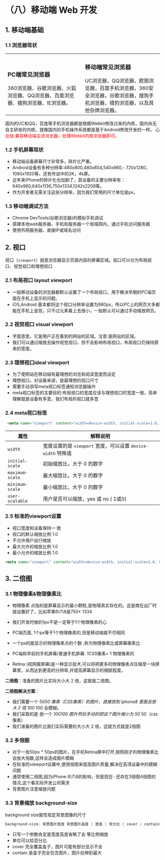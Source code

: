 # （八）移动端 Web 开发

## 1. 移动端基础

### 1.1 浏览器现状

 <table style="margin-left: auto; margin-right: auto;">
        <tr >
            <td style="width:50%">
<h3>PC端常见浏览器</h3>
360浏览器、谷歌浏览器、火狐浏览器、QQ浏览器、百度浏览器、搜狗浏览器、IE浏览器。
            </td>
            <td style="width:50%">
<h3>移动端常见浏览器</h3>
UC浏览器，QQ浏览器，欧朋浏览器，百度手机浏览器，360安全浏览器，谷歌浏览器，搜狗手机浏览器，猎豹浏览器，以及其他杂牌浏览器。
            </td>
        </tr>
</table>

国内的UC和QQ，百度等手机浏览器都是根据Webkit修改过来的内核，国内尚无自主研发的内核，就像国内的手机操作系统都是基于Android修改开发的一样。
心
<font color=red>总结:兼容移动端主流浏览器，处理Webkit内核浏览器即可。</font>

### 1.2 手机屏幕现状

- 移动端设备屏幕尺寸非常多，碎片化严重。
- Android设备有多种分辨率∶480x800,480x854,540x960,- 720x1280，1080x1920等，还有传说中的2K，4k屏。
- 近年来iPhone的碎片化也加剧了，其设备的主要分辨率有：640x960,640x1136,750x1334,1242x2208等。
- 作为开发者无需关注这些分辨率，因为我们常用的尺寸单位是px。

### 1.3 移动端调试方法

- Chrome DevTools(谷歌浏览器)的模拟手机调试
- 搭建本地web服务器，手机和服务器一个局域网内，通过手机访问服务器
- 使用外网服务器，直接IP或域名访问

## 2. 视口

视口（`viewport`）就是浏览器显示页面内容的屏幕区域。视口可以分为布局视口、视觉视口和理想视口

### 2.1 布局视口 layout viewport

- 一般移动设备的浏览器都默认设置了一个布局视口，用于解决早期的PC端页面在手机上显示的问题。
- iOS,Android 基本都将这个视口分辨率设置为980px，所以PC上的网页大多都能在手机上呈现，只不过元素看上去很小，一般默认可以通过手动缩放网页。

### 2.2 视觉视口 visual viewport

- 字面意思，它是用户正在看到的网站的区域。注意∶是网站的区域。
- 我们可以通过缩放去操作视觉视口，但不会影响布局视口，布局视口仍保持原来的宽度。

### 2.3 理想视口ideal viewport

- 为了使网站在移动端有最理想的浏览和阅读宽度而设定
- 理想视口，对设备来讲，是最理想的视口尺寸
- 需要手动添写meta视口标签通知浏览器操作
- meta视口标签的主要目的:布局视口的宽度应该与理想视口的宽度一致，简单理解就是设备有多宽，我们布局的视口就多宽

### 2.4 meta视口标签

```html
 <meta name="viewport" content="width=device-width, initial-scale=1.0, maximum-scale=1.0,minimum-scale=1.0, user-scalable=no">
```
|属性|解释说明|
|-|-|
`width`|宽度设置的是 `viewport` 宽度，可以设置 `device-width` 特殊值|
|`initial-scale`|初始缩放比，大于 0 的数字|
|`maximum-scale`|最大缩放比，大于 0 的数字|
|`minimum-scale`|最小缩放比，大于 0 的数字|
|`user-scalable`|用户是否可以缩放，yes 或 no ( 1或0)|

### 2.5 标准的viewport设置

- 视口宽度和设备保持一 致
- 视口的默认缩放比例 1.0
- 不允许用户自行缩放
- 最大允许的缩放比例 1.0
- 最小允许的缩放比例 1.0

```html
<meta name="viewport" content="width=device-width, initial-scale=1.0, maximum-scale=1.0,minimum-scale=1.0, user-scalable=no">
```

## 3. 二倍图

### 3.1 物理像素&物理像素比

- 物理像素 点指的是屏幕显示的最小颗粒,是物理真实存在的。这是商在出厂时就设置好了，比如苹果6\7\8是750* 1334
- 我们开发时候的1px不是一定等于1个物理像素的心
- PC端页面, 1个px等于1个物理像素的,但是移动端就不尽相同
- 一个px的能显示的物理像素点的个数 ,称为物理像素比或屏幕像素比

- PC端和早前的手机屏幕/普通手机屏幕: 1CSS像素= 1 物理像素的
- Retina (视网膜屏幕)是一种显示技术,可以将把更多的物理像素点压缩至一块屏幕里，从而达到更高的分辨率,并提高屏幕显示的细腻程度。

**二倍图**：准备的图片比实际大小大 2 倍，这就是二倍图。

**二倍图解决方案**：
- 我们需要一个 50*50 像素（CSS像素）的图片，直接放到 iphone8 里面会放大 2 倍 100* 100 会模糊。
- 我们采取的是 放一个 100*100 图片然后手动的把这个图片缩小为 50* 50（css像素）
- 我们准备的图片比我们实际需要的大小大 2 倍，这就方式就是2倍图

### 3.2 多倍图

- 对于一张50px * 50px的图片，在手机Retina屏中打开,按照刚才的物理像素比会放大倍数,这样会造成图片模糊
- 在标准的viewport设置中,使用倍图来提高图片质量,解决在高清设备中的模糊问题
- 通常使用二倍图,因为iPhone 6\7\8的影响，但是现在- 还存在3倍图4倍图的情况,这个看实际开发公司需求
- 背景图片注意缩放问题

### 3.3 背景缩放 background-size

background size属性规定背景图像的尺寸

```css
background-size: 背景图片宽度 背景图片高度 | 宽度 | 百分比 | cover | contain; 
```

- 只写一个参数肯定是宽度高度省略了会 等比例缩放
- 单位可以给百分比
- cover 完全覆盖盒子，图片可能有部分显示不全
- contain 是盒子完全包含图片，图片拉伸到最大